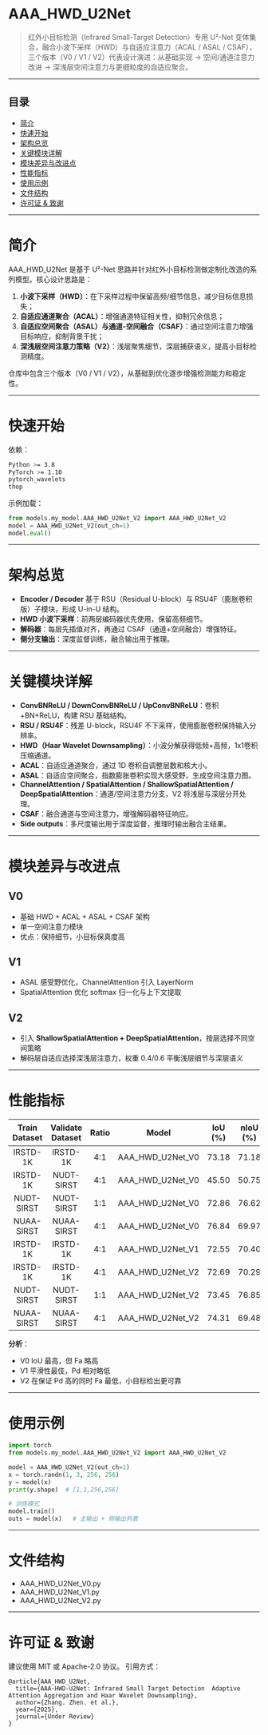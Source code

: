 # AAA_HWD_U2Net

> 红外小目标检测（Infrared Small-Target Detection）专用 U²-Net 变体集合，融合小波下采样（HWD）与自适应注意力（ACAL / ASAL / CSAF），三个版本（V0 / V1 / V2）代表设计演进：从基础实现 → 空间/通道注意力改进 → 深浅层空间注意力与更细粒度的自适应聚合。

---

## 目录

* [简介](#简介)
* [快速开始](#快速开始)
* [架构总览](#架构总览)
* [关键模块详解](#关键模块详解)
* [模块差异与改进点](#模块差异与改进点)
* [性能指标](#性能指标)
* [使用示例](#使用示例)
* [文件结构](#文件结构)
* [许可证 & 致谢](#许可证--致谢)

---

# 简介

AAA_HWD_U2Net 是基于 U²-Net 思路并针对红外小目标检测做定制化改造的系列模型。核心设计思路是：

1. **小波下采样（HWD）**：在下采样过程中保留高频/细节信息，减少目标信息损失；
2. **自适应通道聚合（ACAL）**：增强通道特征相关性，抑制冗余信息；
3. **自适应空间聚合（ASAL）与通道-空间融合（CSAF）**：通过空间注意力增强目标响应，抑制背景干扰；
4. **深浅层空间注意力策略（V2）**：浅层聚焦细节，深层捕获语义，提高小目标检测精度。

仓库中包含三个版本（V0 / V1 / V2），从基础到优化逐步增强检测能力和稳定性。

---

# 快速开始

依赖：

```bash
Python >= 3.8
PyTorch >= 1.10
pytorch_wavelets
thop
```

示例加载：

```python
from models.my_model.AAA_HWD_U2Net_V2 import AAA_HWD_U2Net_V2
model = AAA_HWD_U2Net_V2(out_ch=1)
model.eval()
```

---

# 架构总览

* **Encoder / Decoder** 基于 RSU（Residual U-block）与 RSU4F（膨胀卷积版）子模块，形成 U-in-U 结构。
* **HWD 小波下采样**：前两层编码器优先使用，保留高频细节。
* **解码器**：每层先插值对齐，再通过 CSAF（通道+空间融合）增强特征。
* **侧分支输出**：深度监督训练，融合输出用于推理。

---

# 关键模块详解

* **ConvBNReLU / DownConvBNReLU / UpConvBNReLU**：卷积+BN+ReLU，构建 RSU 基础结构。
* **RSU / RSU4F**：残差 U-block，RSU4F 不下采样，使用膨胀卷积保持输入分辨率。
* **HWD（Haar Wavelet Downsampling）**：小波分解获得低频+高频，1x1卷积压缩通道。
* **ACAL**：自适应通道聚合，通过 1D 卷积自调整层数和核大小。
* **ASAL**：自适应空间聚合，指数膨胀卷积实现大感受野，生成空间注意力图。
* **ChannelAttention / SpatialAttention / ShallowSpatialAttention / DeepSpatialAttention**：通道/空间注意力分支，V2 将浅层与深层分开处理。
* **CSAF**：融合通道与空间注意力，增强解码器特征响应。
* **Side outputs**：多尺度输出用于深度监督，推理时输出融合主结果。

---

# 模块差异与改进点

## V0

* 基础 HWD + ACAL + ASAL + CSAF 架构
* 单一空间注意力模块
* 优点：保持细节，小目标保真度高

## V1

* ASAL 感受野优化，ChannelAttention 引入 LayerNorm
* SpatialAttention 优化 softmax 归一化与上下文提取

## V2

* 引入 **ShallowSpatialAttention + DeepSpatialAttention**，按层选择不同空间策略
* 解码层自适应选择深浅层注意力，权重 0.4/0.6 平衡浅层细节与深层语义

---

# 性能指标

| Train Dataset | Validate Dataset | Ratio |      Model       | IoU (%) | nIoU (%) | Fa (×10⁻⁶) | Pd (%) | FLOPs（G） | Params (M) |    Epochs    |
|:-------------:|:----------------:|:-----:|:----------------:|:-------:|:--------:|:----------:|:------:|:--------:|:----------:|:------------:|
|   IRSTD-1K    |     IRSTD-1K     |  4:1  | AAA_HWD_U2Net_V0 |  73.18  |  71.18   |    9.88    | 95.71  |  89.36   |    4.11    | best:541/600 |
|   IRSTD-1K    |    NUDT-SIRST    |  4:1  | AAA_HWD_U2Net_V0 |  45.50  |  50.75   |    3.19    | 68.34  |  89.36   |    4.11    | best:541/600 |
|  NUDT-SIRST   |    NUDT-SIRST    |  1:1  | AAA_HWD_U2Net_V0 |  72.86  |  76.62   |    8.92    | 96.54  |  89.36   |    4.11    | best:470/600 |
|  NUAA-SIRST   |    NUAA-SIRST    |  4:1  | AAA_HWD_U2Net_V0 |  76.84  |  69.97   |   34.75    | 98.94  |  89.36   |    4.11    | best:464/600 |
|   IRSTD-1K    |     IRSTD-1K     |  4:1  | AAA_HWD_U2Net_V1 |  72.55  |  70.40   |   10.71    | 94.70  |  86.93   |    4.07    | best:668/800 |
|   IRSTD-1K    |     IRSTD-1K     |  4:1  | AAA_HWD_U2Net_V2 |  72.69  |  70.29   |    9.27    | 95.36  |  89.24   |    4.08    | best:599/600 |
|  NUDT-SIRST   |    NUDT-SIRST    |  1:1  | AAA_HWD_U2Net_V2 |  73.45  |  76.85   |    6.62    | 97.92  |  89.24   |    4.08    | best:599/600 |
|  NUAA-SIRST   |    NUAA-SIRST    |  4:1  | AAA_HWD_U2Net_V2 |  74.31  |  69.48   |   20.55    | 95.74  |  89.24   |    4.08    | best:599/600 |

**分析**：

* V0 IoU 最高，但 Fa 略高
* V1 平滑性最佳，Pd 相对略低
* V2 在保证 Pd 高的同时 Fa 最低，小目标检出更可靠

---

# 使用示例

```python
import torch
from models.my_model.AAA_HWD_U2Net_V2 import AAA_HWD_U2Net_V2

model = AAA_HWD_U2Net_V2(out_ch=1)
x = torch.randn(1, 3, 256, 256)
y = model(x)
print(y.shape)  # [1,1,256,256]

# 训练模式
model.train()
outs = model(x)   # 主输出 + 侧输出列表
```

---

# 文件结构

* AAA_HWD_U2Net_V0.py
* AAA_HWD_U2Net_V1.py
* AAA_HWD_U2Net_V2.py

---

# 许可证 & 致谢

建议使用 MIT 或 Apache-2.0 协议。
引用方式：

```
@article{AAA_HWD_U2Net,
  title={AAA-HWD-U2Net: Infrared Small Target Detection  Adaptive Attention Aggregation and Haar Wavelet Downsampling},
  author={Zhang. Zhen. et al.},
  year={2025},
  journal={Under Review}
}
```
